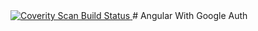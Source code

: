<a href="https://scan.coverity.com/projects/hraverkar-angularwithgoogleauth">
  <img alt="Coverity Scan Build Status"
       src="https://img.shields.io/coverity/scan/18260.svg"/>
</a>
# Angular With Google Auth
